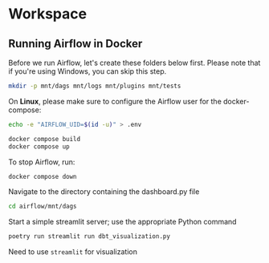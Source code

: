 # Workspace

## Running Airflow in Docker

Before we run Airflow, let's create these folders below first. Please note that if you're using Windows, you can skip this step.

```sh
mkdir -p mnt/dags mnt/logs mnt/plugins mnt/tests
```

On **Linux**, please make sure to configure the Airflow user for the docker-compose:

```sh
echo -e "AIRFLOW_UID=$(id -u)" > .env
```

```sh
docker compose build
docker compose up
```

To stop Airflow, run:

```bash
docker compose down
```

Navigate to the directory containing the dashboard.py file
```sh
cd airflow/mnt/dags
```
Start a simple streamlit server; use the appropriate Python command
```sh 
poetry run streamlit run dbt_visualization.py
```

Need to use ``` streamlit ``` for visualization 
